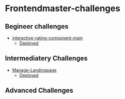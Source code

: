 # Frontendmaster-challenges

## Begineer challenges

- [interactive-rating-component-main](https://github.com/Ad-h0c/Frontendmaster-challenges/tree/main/1_Beginner/interactive-rating-component-main)
  - [Deployed](https://interactive-rating-adhoc.netlify.app/)

## Intermediatery Challenges

- [Manage-Landingpage](https://github.com/Ad-h0c/Frontendmaster-challenges/tree/main/2_Intermediate/Landingpage-manage)
  - [Deployed](https://landingpage-adhoc.netlify.app/)

## Advanced Challenges
